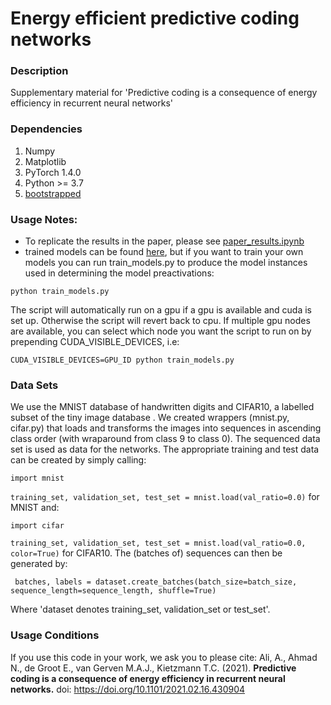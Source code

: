 # Energy efficient predictive coding networks

### Description
Supplementary material for 'Predictive coding is a consequence of energy efficiency in recurrent  neural networks'

### Dependencies
1. Numpy
2. Matplotlib
2. PyTorch 1.4.0
3. Python  >= 3.7
4. [bootstrapped](https://pypi.org/project/bootstrapped/) 

### Usage Notes:
- To replicate the results in the paper, please see [paper_results.ipynb](https://github.com/KietzmannLab/EmergentPredictiveCoding/blob/master/paper_results.ipynb)  
- trained models can be found [here](https://osf.io/c57d4/), but if you want to train your own models you can run train_models.py to produce the model instances used in determining the model preactivations:

```python train_models.py```


The script will automatically run on a gpu if a gpu is available and cuda is set up. Otherwise the script will revert back to cpu. If multiple gpu nodes are available, you can select which node you want the script to run on by prepending CUDA_VISIBLE_DEVICES, i.e:

```CUDA_VISIBLE_DEVICES=GPU_ID python train_models.py```

### Data Sets
We use the MNIST database of handwritten digits and CIFAR10, a labelled subset of the tiny image database . We created wrappers (mnist.py, cifar.py) that loads and transforms the images into sequences in ascending class order (with wraparound from class 9 to class 0). The sequenced data set is used as data for the networks. The appropriate training and test data can be created by simply calling: 

```import mnist```

```training_set, validation_set, test_set = mnist.load(val_ratio=0.0)```
for MNIST and:

```import cifar```

```training_set, validation_set, test_set = mnist.load(val_ratio=0.0, color=True)```
for CIFAR10. 
The (batches of) sequences can then be generated by:


``` batches, labels = dataset.create_batches(batch_size=batch_size, sequence_length=sequence_length, shuffle=True)```


Where 'dataset denotes training_set, validation_set or test_set'. 


### Usage Conditions
If you use this code in your work, we ask you to please cite:
Ali, A., Ahmad N., de Groot E., van Gerven M.A.J., Kietzmann T.C. (2021). **Predictive coding is a consequence of energy efficiency in recurrent neural networks.** doi: https://doi.org/10.1101/2021.02.16.430904











